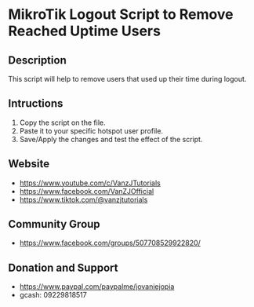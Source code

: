 # MikroTik Logout Script to Remove Reached Uptime Users

## Description
This script will help to remove users that used up their time during logout.

## Intructions
1) Copy the script on the file.
2) Paste it to your specific hotspot user profile.
3) Save/Apply the changes and test the effect of the script.

## Website
  * https://www.youtube.com/c/VanzJTutorials
  * https://www.facebook.com/VanZJOfficial
  * https://www.tiktok.com/@vanzjtutorials

## Community Group
  * https://www.facebook.com/groups/507708529922820/

## Donation and Support
  * https://www.paypal.com/paypalme/jovaniejopia
  * gcash: 09229818517
